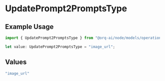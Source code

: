 # UpdatePrompt2PromptsType

## Example Usage

```typescript
import { UpdatePrompt2PromptsType } from "@orq-ai/node/models/operations";

let value: UpdatePrompt2PromptsType = "image_url";
```

## Values

```typescript
"image_url"
```